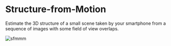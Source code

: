 # Structure-from-Motion

Estimate the 3D structure of a small scene taken by your smartphone from a sequence of images with some field of view overlaps.

![sfmmm](https://user-images.githubusercontent.com/42429738/180982259-963ec15c-f7b4-4d9a-877e-9213f7fdad5c.png)
